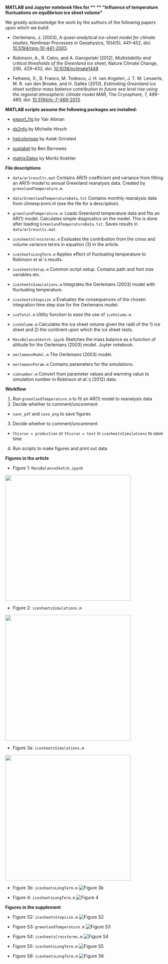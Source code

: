 
**MATLAB and Jupyter notebook files for **
** "Influence of temperature fluctuations on equilibrium ice sheet volume"**

We greatly acknowledge the work by the authors of the following papers upon
which we build:

* Oerlemans, J. (2003), *A quasi-analytical ice-sheet model for climate studies*,
Nonlinear Processes in Geophysics, 10(4/5), 441–452,
doi: [10.5194/npg-10-441-2003](https://dx.doi.org/10.5194/npg-10-441-2003).

* Robinson, A., R. Calov, and A. Ganopolski (2012), *Multistability and critical
thresholds of the Greenland ice sheet*, Nature Climate Change, 2(6), 429–432,
doi:
[10.1038/nclimate1449](https://dx.doi.org/10.1038/nclimate1449).

* Fettweis, X., B. Franco, M. Tedesco, J. H. van Angelen, J. T. M. Lenaerts,
M. R. van den Broeke, and H. Gallée (2013), *Estimating Greenland ice sheet
surface mass balance contribution to future sea level rise using the regional
atmospheric climate model MAR*, The Cryosphere, 7, 469–489, doi:
[10.5194/tc-7-469-2013](https://dx.doi.org/10.5194/tc-7-469-2013).

**MATLAB scripts assume the following packages are installed:**

* [export_fig](https://se.mathworks.com/matlabcentral/fileexchange/23629-export-fig "export_fig")  by Yair Altman

* [ds2nfu](https://se.mathworks.com/matlabcentral/fileexchange/10656-data-space-to-figure-units-conversion "ds2nfu") by Michelle Hirsch

* [hslcolormap](https://se.mathworks.com/matlabcentral/fileexchange/48586-hslcolormap "hslcolormap") by Aslak Grinsted

* [suplabel](https://se.mathworks.com/matlabcentral/fileexchange/7772-suplabel "suplabel") by Ben Barrowes

* [matrix2latex](https://se.mathworks.com/matlabcentral/fileexchange/4894-matrix2latex "matrix2latex") by Moritz Koehler


**File descriptions**

* `data/ar1results.mat`
Contains AR(1)-coefficient and variance from fitting an AR(1)-model to annual Greenland reanalysis data. Created by `greenlandTemperature.m`.


* `data/GreenlandTemperatureData.txt`
Contains monthly reanalysis data from climexp.knmi.nl (see the file for a description).

* `greenlandTemperature.m`: Loads Greenland temperature data and fits an AR(1) model. Calculates simple diagnostics on the model. This is done after loading `GreenlandTemperatureData.txt`. Saves results in `data/ar1results.mat`.


* `icesheetsCrossterms.m`
Evaluates the contribution from the cross and volume variance terms in equation (3) in the article.


* `icesheetsLongTerm.m`
Applies effect of fluctuating temperature to Robinson et al.'s results.

* `icesheetsSetup.m`
Common script setup. Contains path and font size variables etc.


* `icesheetsSimulations.m`
Integrates the Oerlemans (2003) model with  fluctuating temperature.


* `icesheetsStepsize.m`
Evaluates the consequences of the chosen integration time step size for the Oerlemans model.


* `iceTotal.m`
Utility function to ease the use of `iceVolume.m`.


* `iceVolume.m`
Calculates the ice sheet volume given the radii of the 1) ice sheet and 2) the continent upon which the ice sheet rests.


* `MassBalanceSketch.ipynb`
Sketches the mass balance as a function of altitude for the Oerlemans (2003) model. Juyter notebook.


* `oerlemansModel.m`
The Oerlemans (2003) model.


* `oerlemansParam.m`
Contains parameters for the simulations.


* `simnumber.m`
Convert from parameter values and warming value to simulation number in Robinson et al.'s (2012) data.

**Workflow**

1. Run `greenlandTemperature.m` to fit an AR(1) model to reanalysis data
2. Decide whether to comment/uncomment
  * `save_pdf` and `save_png` to save figures
3. Decide whether to comment/uncomment
  * `thisrun = production` or `thisrun = test` in `icesheetsSimulations`
  to save time
4. Run scripts to make figures and print out data

**Figures in the article**

* Figure 1: `MassBalanceSketch.ipynb`
<img src="png/figure01.png" width="400">

* Figure 2: `icesheetsSimulations.m`
<img src="png/figure02.png" width="400">

* Figure 3a: `icesheetsSimulations.m`
<img src="png/figure03a.png" width="400">

* Figure 3b: `icesheetsLongTerm.m`
![Figure 3b](png/figure03b.png)

* Figure 4: `icesheetsLongTerm.m`
![Figure 4](png/figure04.png)

**Figures in the supplement**

* Figure S2: `icesheetsStepsize.m`
![Figure S2](png/figureS01.png)

* Figure S3: `greenlandTemperature.m`
![Figure S3](png/figureS02.png)

* Figure S4: `icesheetsCrossterms.m`
![Figure S4](png/figureS03.png)

* Figure S5: `icesheetsLongTerm.m`
![Figure S5](png/figureS04.png)

* Figure S6: `icesheetsLongTerm.m`
![Figure S6](png/figureS05.png)
